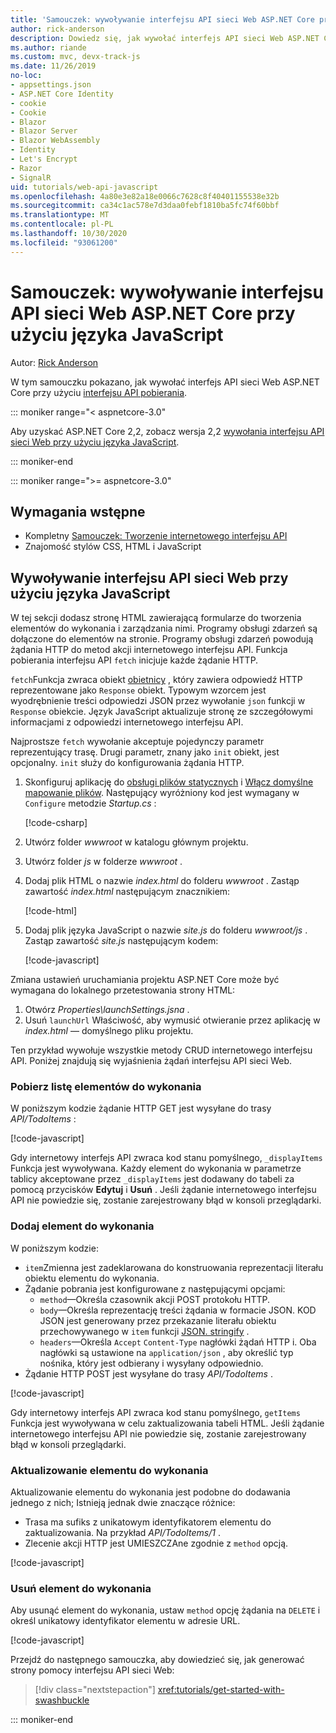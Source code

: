 ```yaml
---
title: 'Samouczek: wywoływanie interfejsu API sieci Web ASP.NET Core przy użyciu języka JavaScript'
author: rick-anderson
description: Dowiedz się, jak wywołać interfejs API sieci Web ASP.NET Core przy użyciu języka JavaScript.
ms.author: riande
ms.custom: mvc, devx-track-js
ms.date: 11/26/2019
no-loc:
- appsettings.json
- ASP.NET Core Identity
- cookie
- Cookie
- Blazor
- Blazor Server
- Blazor WebAssembly
- Identity
- Let's Encrypt
- Razor
- SignalR
uid: tutorials/web-api-javascript
ms.openlocfilehash: 4a80e3e82a18e0066c7628c8f40401155538e32b
ms.sourcegitcommit: ca34c1ac578e7d3daa0febf1810ba5fc74f60bbf
ms.translationtype: MT
ms.contentlocale: pl-PL
ms.lasthandoff: 10/30/2020
ms.locfileid: "93061200"
---
```

# <a name="tutorial-call-an-aspnet-core-web-api-with-javascript"></a>Samouczek: wywoływanie interfejsu API sieci Web ASP.NET Core przy użyciu języka JavaScript

Autor: [Rick Anderson](https://twitter.com/RickAndMSFT)

W tym samouczku pokazano, jak wywołać interfejs API sieci Web ASP.NET Core przy użyciu [interfejsu API pobierania](https://developer.mozilla.org/docs/Web/API/Fetch_API).

::: moniker range="< aspnetcore-3.0"

Aby uzyskać ASP.NET Core 2,2, zobacz wersja 2,2 [wywołania interfejsu API sieci Web przy użyciu języka JavaScript](xref:tutorials/first-web-api#call-the-web-api-with-javascript).

::: moniker-end

::: moniker range=">= aspnetcore-3.0"

## <a name="prerequisites"></a>Wymagania wstępne

* Kompletny [Samouczek: Tworzenie internetowego interfejsu API](xref:tutorials/first-web-api)
* Znajomość stylów CSS, HTML i JavaScript

## <a name="call-the-web-api-with-javascript"></a>Wywoływanie interfejsu API sieci Web przy użyciu języka JavaScript

W tej sekcji dodasz stronę HTML zawierającą formularze do tworzenia elementów do wykonania i zarządzania nimi. Programy obsługi zdarzeń są dołączone do elementów na stronie. Programy obsługi zdarzeń powodują żądania HTTP do metod akcji internetowego interfejsu API. Funkcja pobierania interfejsu API `fetch` inicjuje każde żądanie HTTP.

`fetch`Funkcja zwraca obiekt [obietnicy](https://developer.mozilla.org/docs/Web/JavaScript/Reference/Global_Objects/Promise) , który zawiera odpowiedź HTTP reprezentowane jako `Response` obiekt. Typowym wzorcem jest wyodrębnienie treści odpowiedzi JSON przez wywołanie `json` funkcji w `Response` obiekcie. Język JavaScript aktualizuje stronę ze szczegółowymi informacjami z odpowiedzi internetowego interfejsu API.

Najprostsze `fetch` wywołanie akceptuje pojedynczy parametr reprezentujący trasę. Drugi parametr, znany jako `init` obiekt, jest opcjonalny. `init` służy do konfigurowania żądania HTTP.

1. Skonfiguruj aplikację do [obsługi plików statycznych](/dotnet/api/microsoft.aspnetcore.builder.staticfileextensions.usestaticfiles#Microsoft_AspNetCore_Builder_StaticFileExtensions_UseStaticFiles_Microsoft_AspNetCore_Builder_IApplicationBuilder_) i [Włącz domyślne mapowanie plików](/dotnet/api/microsoft.aspnetcore.builder.defaultfilesextensions.usedefaultfiles#Microsoft_AspNetCore_Builder_DefaultFilesExtensions_UseDefaultFiles_Microsoft_AspNetCore_Builder_IApplicationBuilder_). Następujący wyróżniony kod jest wymagany w `Configure` metodzie *Startup.cs* :

    [!code-csharp[](first-web-api/samples/3.0/TodoApi/StartupJavaScript.cs?highlight=8-9&name=snippet_configure)]

1. Utwórz folder *wwwroot* w katalogu głównym projektu.

1. Utwórz folder *js* w folderze *wwwroot* .

1. Dodaj plik HTML o nazwie *index.html* do folderu *wwwroot* . Zastąp zawartość *index.html* następującym znacznikiem:

    [!code-html[](first-web-api/samples/3.0/TodoApi/wwwroot/index.html)]

1. Dodaj plik języka JavaScript o nazwie *site.js* do folderu *wwwroot/js* . Zastąp zawartość *site.js* następującym kodem:

    [!code-javascript[](first-web-api/samples/3.0/TodoApi/wwwroot/js/site.js?name=snippet_SiteJs)]

Zmiana ustawień uruchamiania projektu ASP.NET Core może być wymagana do lokalnego przetestowania strony HTML:

1. Otwórz *Properties\launchSettings.jsna* .
1. Usuń `launchUrl` Właściwość, aby wymusić otwieranie przez aplikację w *index.html* &mdash; domyślnego pliku projektu.

Ten przykład wywołuje wszystkie metody CRUD internetowego interfejsu API. Poniżej znajdują się wyjaśnienia żądań interfejsu API sieci Web.

### <a name="get-a-list-of-to-do-items"></a>Pobierz listę elementów do wykonania

W poniższym kodzie żądanie HTTP GET jest wysyłane do trasy *API/TodoItems* :

[!code-javascript[](first-web-api/samples/3.0/TodoApi/wwwroot/js/site.js?name=snippet_GetItems)]

Gdy internetowy interfejs API zwraca kod stanu pomyślnego, `_displayItems` Funkcja jest wywoływana. Każdy element do wykonania w parametrze tablicy akceptowane przez `_displayItems` jest dodawany do tabeli za pomocą przycisków **Edytuj** i **Usuń** . Jeśli żądanie internetowego interfejsu API nie powiedzie się, zostanie zarejestrowany błąd w konsoli przeglądarki.

### <a name="add-a-to-do-item"></a>Dodaj element do wykonania

W poniższym kodzie:

* `item`Zmienna jest zadeklarowana do konstruowania reprezentacji literału obiektu elementu do wykonania.
* Żądanie pobrania jest konfigurowane z następującymi opcjami:
  * `method`&mdash;Określa czasownik akcji POST protokołu HTTP.
  * `body`&mdash;Określa reprezentację treści żądania w formacie JSON. KOD JSON jest generowany przez przekazanie literału obiektu przechowywanego w `item` funkcji [JSON. stringify](https://developer.mozilla.org/docs/Web/JavaScript/Reference/Global_Objects/JSON/stringify) .
  * `headers`&mdash;Określa `Accept` `Content-Type` nagłówki żądań HTTP i. Oba nagłówki są ustawione na `application/json` , aby określić typ nośnika, który jest odbierany i wysyłany odpowiednio.
* Żądanie HTTP POST jest wysyłane do trasy *API/TodoItems* .

[!code-javascript[](first-web-api/samples/3.0/TodoApi/wwwroot/js/site.js?name=snippet_AddItem)]

Gdy internetowy interfejs API zwraca kod stanu pomyślnego, `getItems` Funkcja jest wywoływana w celu zaktualizowania tabeli HTML. Jeśli żądanie internetowego interfejsu API nie powiedzie się, zostanie zarejestrowany błąd w konsoli przeglądarki.

### <a name="update-a-to-do-item"></a>Aktualizowanie elementu do wykonania

Aktualizowanie elementu do wykonania jest podobne do dodawania jednego z nich; Istnieją jednak dwie znaczące różnice:

* Trasa ma sufiks z unikatowym identyfikatorem elementu do zaktualizowania. Na przykład *API/TodoItems/1* .
* Zlecenie akcji HTTP jest UMIESZCZAne zgodnie z `method` opcją.

[!code-javascript[](first-web-api/samples/3.0/TodoApi/wwwroot/js/site.js?name=snippet_UpdateItem)]

### <a name="delete-a-to-do-item"></a>Usuń element do wykonania

Aby usunąć element do wykonania, ustaw `method` opcję żądania na `DELETE` i określ unikatowy identyfikator elementu w adresie URL.

[!code-javascript[](first-web-api/samples/3.0/TodoApi/wwwroot/js/site.js?name=snippet_DeleteItem)]

Przejdź do następnego samouczka, aby dowiedzieć się, jak generować strony pomocy interfejsu API sieci Web:

> [!div class="nextstepaction"]
> <xref:tutorials/get-started-with-swashbuckle>

::: moniker-end
